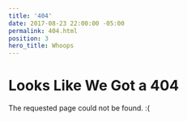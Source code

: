 ```yaml
---
title: '404'
date: 2017-08-23 22:00:00 -05:00
permalink: 404.html
position: 3
hero_title: Whoops
---
```


# Looks Like We Got a 404

The requested page could not be found. :(
